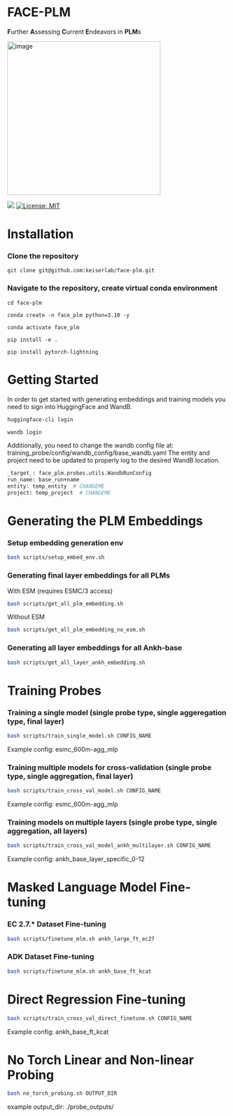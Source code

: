 # FACE-PLM
**F**urther **A**ssessing **C**urrent **E**ndeavors in **PLM**s

<img width="350" alt="image" src="https://github.com/user-attachments/assets/1493dc74-8eed-49b2-8792-d79dc870d008" />


[![](https://img.shields.io/badge/Python-3.9-blue.svg)](https://www.python.org/downloads/)
[![License: MIT](https://img.shields.io/badge/License-MIT-yellow.svg)](https://opensource.org/licenses/MIT)

# Installation

### Clone the repository

    git clone git@github.com:keiserlab/face-plm.git

### Navigate to the repository, create virtual conda environment  

    cd face-plm

    conda create -n face_plm python=3.10 -y

    conda activate face_plm

    pip install -e . 

    pip install pytorch-lightning

# Getting Started

In order to get started with generating embeddings and training models you need to sign into HuggingFace and WandB.

```bash
huggingface-cli login
```
```bash
wandb login
```

Additionally, you need to change the wandb config file at: training_probe/config/wandb_config/base_wandb.yaml
The entity and project need to be updated to properly log to the desired WandB location.

```bash
_target_: face_plm.probes.utils.WandbRunConfig
run_name: base_run+name
entity: temp_entity  # CHANGEME
project: temp_project  # CHANGEME
```

# Generating the PLM Embeddings

### Setup embedding generation env
```bash
bash scripts/setup_embed_env.sh
```

### Generating final layer embeddings for all PLMs
With ESM (requires ESMC/3 access)
```bash
bash scripts/get_all_plm_embedding.sh
```
Without ESM
```bash
bash scripts/get_all_plm_embedding_no_esm.sh
```

### Generating all layer embeddings for all Ankh-base
```bash
bash scripts/get_all_layer_ankh_embedding.sh
```

# Training Probes
### Training a single model (single probe type, single aggeregation type, final layer)
```bash
bash scripts/train_single_model.sh CONFIG_NAME
```
Example config: esmc_600m-agg_mlp

### Training multiple models for cross-validation (single probe type, single aggregation, final layer)
```bash
bash scripts/train_cross_val_model.sh CONFIG_NAME
```
Example config: esmc_600m-agg_mlp

### Training models on multiple layers (single probe type, single aggregation, all layers)
```bash
bash scripts/train_cross_val_model_ankh_multilayer.sh CONFIG_NAME
```
Example config: ankh_base_layer_specific_0-12


# Masked Language Model Fine-tuning
### EC 2.7.* Dataset Fine-tuning
```bash
bash scripts/finetune_mlm.sh ankh_large_ft_ec27
```
### ADK Dataset Fine-tuning
```bash
bash scripts/finetune_mlm.sh ankh_base_ft_kcat
```

# Direct Regression Fine-tuning
```bash
bash scripts/train_cross_val_direct_finetune.sh CONFIG_NAME
```
Example config: ankh_base_ft_kcat

# No Torch Linear and Non-linear Probing
```bash
bash no_torch_probing.sh OUTPUT_DIR
```
example output_dir: ./probe_outputs/

